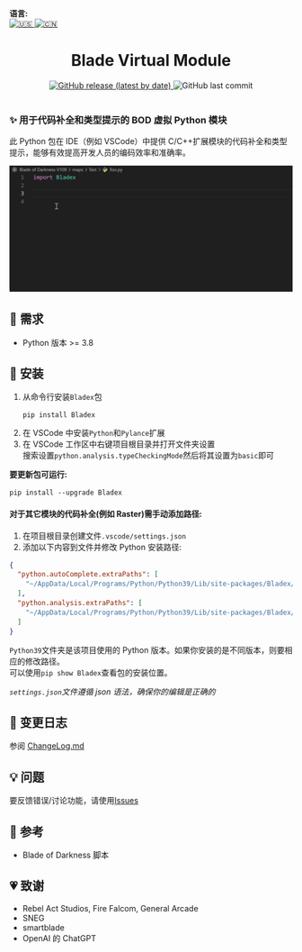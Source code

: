 <div align="left">
  <b>语言:</b><br />
  <a title="English" href="https://github.com/Sryml/blade-virtual-module/blob/v1.0.4/README.md">
    <img alt="🇺🇸" width="33" src="https://cdn.jsdelivr.net/npm/country-flag-emoji-json@2.0.0/dist/images/US.svg" />
  </a>
  <a title="中文" href="#">
    <img alt="🇨🇳" width="33" src="https://cdn.jsdelivr.net/npm/country-flag-emoji-json@2.0.0/dist/images/CN.svg" />
  </a>
</div>

<h1 align="center">Blade Virtual Module</h1>

<div align="center">
  <a href="https://github.com/Sryml/blade-virtual-module/releases" target="_blank">
    <img alt="GitHub release (latest by date)"
      src="https://img.shields.io/github/v/release/sryml/blade-virtual-module?style=social">
  </a>

  <img alt="GitHub last commit" src="https://img.shields.io/github/last-commit/sryml/blade-virtual-module?style=social">

</div>

<br>

### ✨ 用于代码补全和类型提示的 BOD 虚拟 Python 模块

此 Python 包在 IDE（例如 VSCode）中提供 C/C++扩展模块的代码补全和类型提示，能够有效提高开发人员的编码效率和准确率。

<img src="https://github.com/Sryml/blade-virtual-module/blob/main/demo1.gif?raw=true" width="800" />

## 🌟 需求

- Python 版本 >= 3.8

## 📖 安装

1. 从命令行安装`Bladex`包
   ```batch
   pip install Bladex
   ```
2. 在 VSCode 中安装`Python`和`Pylance`扩展
3. 在 VSCode 工作区中右键项目根目录并打开文件夹设置  
   搜索设置`python.analysis.typeCheckingMode`然后将其设置为`basic`即可

**要更新包可运行:**

```batch
pip install --upgrade Bladex
```

#### 对于其它模块的代码补全(例如 Raster)需手动添加路径:

1. 在项目根目录创建文件`.vscode/settings.json`
2. 添加以下内容到文件并修改 Python 安装路径:

```json
{
  "python.autoComplete.extraPaths": [
    "~/AppData/Local/Programs/Python/Python39/Lib/site-packages/Bladex/__ext__"
  ],
  "python.analysis.extraPaths": [
    "~/AppData/Local/Programs/Python/Python39/Lib/site-packages/Bladex/__ext__"
  ]
}
```

`Python39`文件夹是该项目使用的 Python 版本。如果你安装的是不同版本，则要相应的修改路径。  
可以使用`pip show Bladex`查看包的安装位置。

_`settings.json`文件遵循 json 语法，确保你的编辑是正确的_

## 📃 变更日志

参阅 [ChangeLog.md](https://github.com/Sryml/blade-virtual-module/blob/v1.0.4/docs/zh-CN/ChangeLog.md)

## 💡 问题

要反馈错误/讨论功能，请使用[Issues](https://github.com/Sryml/blade-virtual-module/issues)

## 📄 参考

- Blade of Darkness 脚本

## 💗 致谢

- Rebel Act Studios, Fire Falcom, General Arcade
- SNEG
- smartblade
- OpenAI 的 ChatGPT
